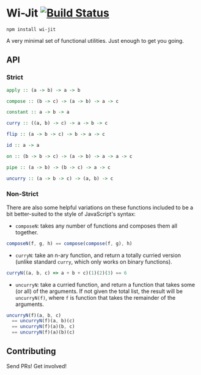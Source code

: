# Wi-Jit [![Build Status](https://travis-ci.org/i-am-tom/wi-jit.svg?branch=master)](https://travis-ci.org/i-am-tom/wi-jit)

```
npm install wi-jit
```

A very minimal set of functional utilities. Just enough to get you going.

## API

### Strict

```haskell
apply :: (a -> b) -> a -> b
```

```haskell
compose :: (b -> c) -> (a -> b) -> a -> c
```

```haskell
constant :: a -> b -> a
```

```haskell
curry :: ((a, b) -> c) -> a -> b -> c
```

```haskell
flip :: (a -> b -> c) -> b -> a -> c
```

```haskell
id :: a -> a
```

```haskell
on :: (b -> b -> c) -> (a -> b) -> a -> a -> c
```

```haskell
pipe :: (a -> b) -> (b -> c) -> a -> c
```

```haskell
uncurry :: (a -> b -> c) -> (a, b) -> c
```

### Non-Strict

There are also some helpful variations on these functions included to be a bit better-suited to the style of JavaScript's syntax:

- `composeN`: takes any number of functions and composes them all together.

```javascript
composeN(f, g, h) == compose(compose(f, g), h)
```

- `curryN`:  take an n-ary function, and return a totally curried version (unlike standard `curry`, which only works on binary functions).

```javascript
curryN((a, b, c) => a + b + c)(1)(2)(3) == 6
```

- `uncurryN`: take a curried function, and return a function that takes some (or all) of the arguments. If not given the total list, the result will be `uncurryN(f)`, where `f` is function that takes the remainder of the arguments.

```javascript
uncurryN(f)(a, b, c)
  == uncurryN(f)(a, b)(c)
  == uncurryN(f)(a)(b, c)
  == uncurryN(f)(a)(b)(c)
```

## Contributing

Send PRs! Get involved!
